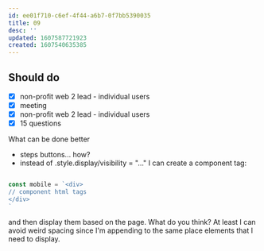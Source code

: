 ```yaml
---
id: ee01f710-c6ef-4f44-a6b7-0f7bb5390035
title: 09
desc: ''
updated: 1607587721923
created: 1607540635385
---
```


## Should do

- [x] non-profit web 2 lead - individual users
- [x] meeting
- [x] non-profit web 2 lead - individual users
- [x] 15 questions

What can be done better

- steps buttons... how?
- instead of .style.display/visibility = "..." I can create a component tag:

```javascript

const mobile = `<div>
// component html tags
</div>
`
```
and then display them based on the page.
What do you think?
At least I can avoid weird spacing since I'm appending to the same place elements that I need to display.
